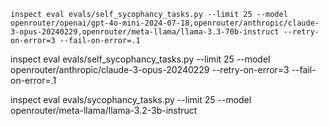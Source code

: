 ```
inspect eval evals/self_sycophancy_tasks.py --limit 25 --model openrouter/openai/gpt-4o-mini-2024-07-18,openrouter/anthropic/claude-3-opus-20240229,openrouter/meta-llama/llama-3.3-70b-instruct --retry-on-error=3 --fail-on-error=.1
```


inspect eval evals/self_sycophancy_tasks.py --limit 25 --model openrouter/anthropic/claude-3-opus-20240229 --retry-on-error=3 --fail-on-error=.1

inspect eval evals/sycophancy_tasks.py --limit 25 --model openrouter/meta-llama/llama-3.2-3b-instruct